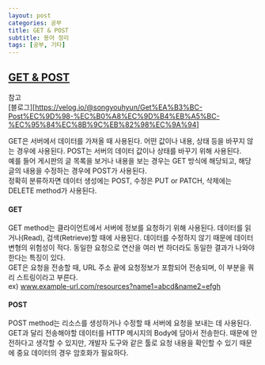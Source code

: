 ```yaml
---
layout: post
categories: 공부
title: GET & POST
subtitle: 용어 정리
tags: [공부, 기타]
---
```


## <U> GET & POST </U>

참고  
[블로그][https://velog.io/@songyouhyun/Get%EA%B3%BC-Post%EC%9D%98-%EC%B0%A8%EC%9D%B4%EB%A5%BC-%EC%95%84%EC%8B%9C%EB%82%98%EC%9A%94]

GET은 서버에서 데이터를 가져올 때 사용된다. 어떤 값이나 내용, 상태 등을 바꾸지 않는 경우에 사용된다.
POST는 서버의 데이터 값이나 상태를 바꾸기 위해 사용된다.  
예를 들어 게시판의 글 목록을 보거나 내용을 보는 경우는 GET 방식에 해당되고, 해당 글의 내용을 수정하는 경우에 POST가 사용된다.  
정확히 분류하자면 데이터 생성에는 POST, 수정은 PUT or PATCH, 삭제에는 DELETE method가 사용된다.

#### GET

GET method는 클라이언트에서 서버에 정보를 요청하기 위해 사용된다. 데이터를 읽거나(Read), 검색(Retrieve)할 때에 사용된다. 데이터를 수정하지 않기 때문에 데이터 변형의 위험성이 적다. 동일한 요청으로 연산을 여러 번 하더라도 동일한 결과가 나와야 한다는 특징이 있다.  
GET은 요청을 전송할 때, URL 주소 끝에 요청정보가 포함되어 전송되며, 이 부분을 쿼리 스트링이라고 부른다.  
ex) www.example-url.com/resources?name1=abcd&name2=efgh

#### POST

POST method는 리소스를 생성하거나 수정할 때 서버에 요청을 보내는 데 사용된다. GET과 달리 전송해야할 데이터를 HTTP 메시지의 Body에 담아서 전송한다. 때문에 안전하다고 생각할 수 있지만, 개발자 도구와 같은 툴로 요청 내용을 확인할 수 있기 때문에 중요 데이터의 경우 암호화가 필요하다.
